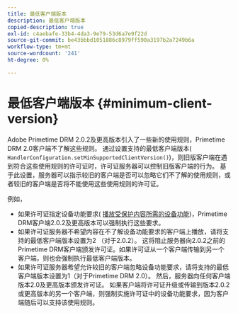 ```yaml
---
title: 最低客户端版本
description: 最低客户端版本
copied-description: true
exl-id: c4aebafe-33b4-4da3-9e79-53d6a7e9f22d
source-git-commit: be43bbbd1051886c8979ff590a3197b2a7249b6a
workflow-type: tm+mt
source-wordcount: '241'
ht-degree: 0%

---
```


# 最低客户端版本 {#minimum-client-version}

Adobe Primetime DRM 2.0.2及更高版本引入了一些新的使用规则，Primetime DRM 2.0客户端不了解这些规则。 通过设置支持的最低客户端版本( `HandlerConfiguration.setMinSupportedClientVersion()`)，则旧版客户端在遇到符合这些使用规则的许可证时，许可证服务器可以控制旧版客户端的行为。 基于此设置，服务器可以指示较旧的客户端是否可以忽略它们不了解的使用规则，或者较旧的客户端是否将不能使用这些使用规则的许可证。

例如，

* 如果许可证指定设备功能要求( [播放受保护内容所需的设备功能](../../../protecting-content/introduction/usage-rules/runtime-application-restrictions/device-capabilities.md))，Primetime DRM客户端2.0.2及更高版本可以强制执行这些要求。
* 如果许可证服务器不希望内容在不了解设备功能要求的客户端上播放，请将支持的最低客户端版本设置为2 （对于2.0.2）。 这将阻止服务器向2.0.2之前的Primetime DRM客户端颁发许可证。如果许可证从一个客户端传输到另一个客户端，则也会强制执行最低客户端版本。
* 如果许可证服务器希望允许较旧的客户端忽略设备功能要求，请将支持的最低客户端版本设置为1（对于Primetime DRM 2.0）。 然后，服务器向任何客户端版本2.0及更高版本颁发许可证。 如果客户端将许可证升级或传输到版本2.0.2或更高版本的另一个客户端，则强制实施许可证中的设备功能要求，因为客户端随后可以支持该使用规则。
